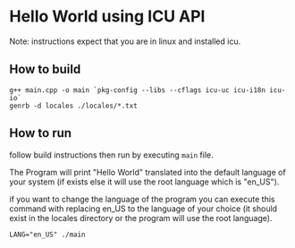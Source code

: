 # Hello World using ICU API

Note: instructions expect that you are in linux and installed icu.

## How to build
```
g++ main.cpp -o main `pkg-config --libs --cflags icu-uc icu-i18n icu-io`
genrb -d locales ./locales/*.txt
```
## How to run
follow build instructions then run by executing `main` file.

The Program will print "Hello World" translated into the default language of your system (if exists else it will use the root language which is "en_US").

if you want to change the language of the program you can execute this command with replacing en_US to the language of your choice (it should exist in the locales directory or the program will use the root language).
```
LANG="en_US" ./main
```
